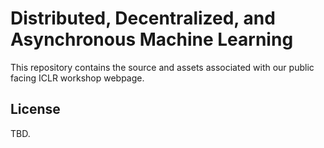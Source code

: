 # Distributed, Decentralized, and Asynchronous Machine Learning 

This repository contains the source and assets associated with our public facing 
ICLR workshop webpage. 

## License 

TBD. 